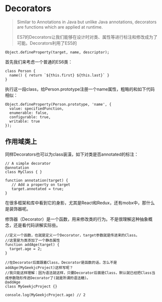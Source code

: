 # Decorators

> Similar to Annotations in Java but unlike Java annotations, decorators are functions which are applied at runtime.
>
> ES7的Decorators让我们能够在设计时对类、属性等进行标注和修改成为了可能。Decorators利用了ES5的

```text
Object.defineProperty(target, name, descriptor);
```

首先我们来考虑一个普通的ES6类：

```text
class Person {
  name() { return `${this.first} ${this.last}` }
}
```

执行这一段class，给Person.prototype注册一个name属性，粗略的和如下代码相似：

```text
Object.defineProperty(Person.prototype, 'name', {
  value: specifiedFunction,
  enumerable: false,
  configurable: true,
  writable: true
});
```

## 作用域类上

同样Decorators也可以为class装潢，如下对类是否annotated的标注：

```text
// A simple decorator
@annotation
class MyClass { }

function annotation(target) {
   // Add a property on target
   target.annotated = true;
}
```

在很多框架和库中看到它的身影，尤其是React和Redux，还有mobx中，那什么是装饰器呢。

修饰器（Decorator）是一个函数，用来修改类的行为。不是很理解这种抽象概念，还是看代码讲解实际些。

```text
//定义一个函数，也就是定义一个Decorator，target参数就是传进来的Class。
//这里是为类添加了一个静态属性
function addAge(target) {
  target.age = 2;
}

//在Decorator后面跟着Class，Decorator是函数的话，怎么不是addAge(MyGeekjcProject)这样写呢？
//我只能这样理解：因为语法就这样，只要Decorator后面是Class，默认就已经把Class当成参数隐形传进Decorator了(就是所谓的语法糖)。
@addAge
class MyGeekjcProject {}

console.log(MyGeekjcProject.age) // 2
```

